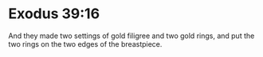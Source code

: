 # Exodus 39:16

And they made two settings of gold filigree and two gold rings, and put the two rings on the two edges of the breastpiece.
